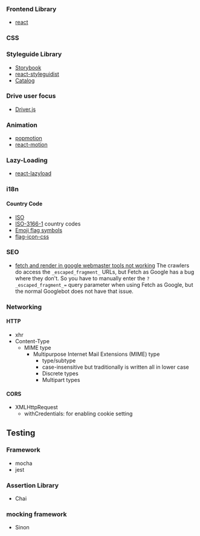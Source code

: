 



### Frontend Library

- [react](https://github.com/facebook/react)

### CSS

### Styleguide Library

- [Storybook](https://storybook.js.org/)
- [react-styleguidist](https://github.com/styleguidist/react-styleguidist)
- [Catalog](https://catalog.style)

### Drive user focus 
- [Driver.js](http://kamranahmed.info/driver)

### Animation 
- [popmotion](https://popmotion.io/)
- [react-motion](https://github.com/chenglou/react-motion)

### Lazy-Loading
- [react-lazyload](https://github.com/jasonslyvia/react-lazyload)

### i18n

#### Country Code 
- [ISO](https://www.iso.org/obp/ui/#search/code/)
- [ISO-3166-1](https://en.wikipedia.org/wiki/ISO_3166-1) country codes
- [Emoji flag symbols](https://apps.timwhitlock.info/emoji/tables/iso3166)
- [flag-icon-css](https://github.com/lipis/flag-icon-css)


### SEO
- [fetch and render in google webmaster tools not working](https://github.com/prerender/prerender/issues/120#issuecomment-305216710)
  The crawlers do access the `_escaped_fragment_` URLs, but Fetch as Google has a bug where they don't. So you have to manually enter the `?_escaped_fragment_=` query parameter when using Fetch as Google, but the normal Googlebot does not have that issue.
  
### Networking

#### HTTP

- xhr
- Content-Type
  - MIME type
    - Multipurpose Internet Mail Extensions (MIME) type
      - type/subtype
      - case-insensitive but traditionally is written all in lower case
      - Discrete types
      - Multipart types

#### CORS
- XMLHttpRequest
  - withCredentials: for enabling cookie setting

## Testing

### Framework
- mocha
- jest

### Assertion Library
- Chai

### mocking framework
- Sinon
